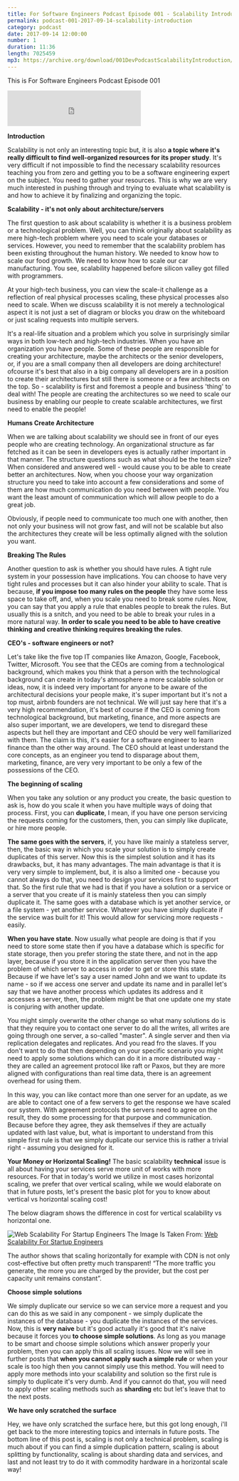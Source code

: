 ```yaml
---
title: For Software Engineers Podcast Episode 001 - Scalability Introduction
permalink: podcast-001-2017-09-14-scalability-introduction
category: podcast
date: 2017-09-14 12:00:00
number: 1
duration: 11:36
length: 7025459
mp3: https://archive.org/download/001DevPodcastScalabilityIntroduction/001-dev-podcast-Scalability-Introduction.mp3
---
```


This is For Software Engineers Podcast Episode 001

<iframe src="https://archive.org/download/001DevPodcastScalabilityIntroduction/001-dev-podcast-Scalability-Introduction.mp3" width="300" height="80" frameborder="0" webkitallowfullscreen="true" mozallowfullscreen="true" allowfullscreen></iframe>

**Introduction**

Scalability is not only an interesting topic but, it is also **a topic where it's really difficult to find well-organized resources for its proper study**.  It's very difficult if not impossible to find the necessary scalability resources teaching you from zero and getting you to be a software engineering expert on the subject.  You need to gather your resources. This is why we are very much interested in pushing through and trying to evaluate what scalability is and how to achieve it by finalizing and organizing the topic.
 
 **Scalability - it's not only about architecture/servers**
 
The first question to ask about scalability is whether it is a business problem or a technological problem.  Well, you can think originally about scalability as mere high-tech problem where you need to scale your databases or services. However, you need to remember that the scalability problem has been existing throughout the human history.  We needed to know how to scale our food growth.  We need to know how to scale our car manufacturing.  You see, scalability happened before silicon valley got filled with programmers. 

At your high-tech business, you can view the scale-it challenge as a reflection of real physical processes scaling, these physical processes also need to scale.  When we discuss scalability it is not merely a technological aspect it is not just a set of diagram or blocks you draw on the whiteboard or just scaling requests into multiple servers. 

It's a real-life situation and a problem which you solve in surprisingly similar ways in both low-tech and high-tech industries. When you have an organization you have people.  Some of these people are responsible for creating your architecture, maybe the architects or the senior developers, or, if you are a small company then all developers are doing architecture! ofcourse it's best that also in a big company all developers are in a position to create their architectures but still there is someone or a few architects on the top.  So - scalability is first and foremost a people and business 'thing' to deal with! The people are creating the architectures so we need to scale our business by enabling our people to create scalable architectures, we first need to enable the people!

**Humans Create Architecture**

When we are talking about scalability we should see in front of our eyes people who are creating technology.  An organizational structure as far fetched as it can be seen in developers eyes is actually rather important in that manner.  The structure questions such as what should be the team size? When considered and answered well - would cause you to be able to create better an architectures.  Now, when you choose your way organization structure you need to take into account a few considerations and some of them are how much communication do you need between with people.  You want the least amount of communication which will allow people to do a great job.
 
 Obviously, if people need to communicate too much one with another, then not only your business will not grow fast, and will not be scalable but also the architectures they create will be less optimally aligned with the solution you want. 
 
**Breaking The Rules** 
 
Another question to ask is whether you should have rules.  A tight rule system in your possession have implications.  You can choose to have very tight rules and processes but it can also hinder your ability to scale. That is because, **if you impose too many rules on the people** they have some less space to take off, and, when you scale you need to break some rules.  Now, you can say that you apply a rule that enables people to break the rules.  But usually this is a snitch, and you need to be able to break your rules in a more natural way.  **In order to scale you need to be able to have creative thinking and creative thinking requires breaking the rules**.  
 
**CEO's - software engineers or not?**
 
Let's take like the five top IT companies like Amazon, Google, Facebook, Twitter, Microsoft.  You see that the CEOs are coming from a technological background, which makes you think that a person with the technological background can create in today's atmosphere a more scalable solution or ideas, now, it is indeed very important for anyone to be aware of the architectural decisions your people make, it's super important but it's not a top must, airbnb founders are not technical.  We will just say here that it's a very high recommendation, it's best of course if the CEO is coming from technological background, but marketing, finance, and more aspects are also super important, we are developers, we tend to disregard these aspects but hell they are important and CEO should be very well familiarized with them.  The claim is this, it's easier for a software engineer to learn finance than the other way around. The CEO should at least understand the core concepts, as an engineer you tend to disparage about them, marketing, finance, are very very important to be only a few of the possessions of the CEO.  
 
**The beginning of scaling**
 
When you take any solution or any product you create, the basic question to ask is, how do you scale it when you have multiple ways of doing that process. First, you can **duplicate**, I mean, if you have one person servicing the requests coming for the customers, then, you can simply like duplicate, or hire more people.  

**The same goes with the servers**, if, you have like mainly a stateless server, then, the basic way in which you scale your solution is to simply create duplicates of this server.  Now this is the simplest solution and it has its drawbacks, but, it has many advantages.  The main advantage is that it is very very simple to implement, but, it is also a limited one - because you cannot always do that, you need to design your services first to support that.  So the first rule that we had is that if you have a solution or a service or a server that you create uf it is mainly stateless then you can simply duplicate it.  The same goes with a database which is yet another service, or a file system - yet another service. Whatever you have simply duplicate if the service was built for it! This would allow for servicing more requests - easily. 

**When you have state**.  Now usually what people are doing is that if you need to store some state then if you have a database which is specific for state storage, then you prefer storing the state there, and not in the app layer, because if you store it in the application server then you have the problem of which server to access in order to get or store this state.  Because if we have let's say a user named John and we want to update its name - so if we access one server and update its name and in parallel let's say that we have another process which updates its address and it accesses a server, then, the problem might be that one update one my state is conjuring with another update. 

You might simply overwrite the other change so what many solutions do is that they require you to contact one server to do all the writes, all writes are going through one server, a so-called "master".  A single server and then via replication delegates and replicates.  And you read fro the slaves.  If you don't want to do that then depending on your specific scenario you might need to apply some solutions which can do it in a more distributed way - they are called an agreement protocol like raft or Paxos, but they are more aligned with configurations than real time data, there is an agreement overhead for using them. 

In this way, you can like contact more than one server for an update, as we are able to contact one of a few servers to get the response we have scaled our system.  With agreement protocols the servers need to agree on the result, they do some processing for that purpose and communication.  Because before they agree, they ask themselves if they are actually updated with last value, but, what is important to understand from this simple first rule is that we simply duplicate our service this is rather a trivial right - assuming you designed for it.  

**Your Money or Horizontal Scaling!**
The basic scalability **technical** issue is all about having your services serve more unit of works with more resources.  For that in today's world we utilize in most cases horizontal scaling, we prefer that over vertical scaling, while we would elaborate on that in future posts, let's present the basic plot for you to know about vertical vs horizontal scaling cost!

The below diagram shows the difference in cost for vertical scalability vs horizontal one.

![Web Scalability For Startup Engineers](https://cdn-images-1.medium.com/max/1600/1*Q04Whj8FX5qNt7rjAHy95w.png)
The Image Is Taken From: [Web Scalability For Startup Engineers](https://techblog.planetizer.com/book-review-web-scalability-for-startup-engineers)

The author shows that scaling horizontally for example with CDN is not only cost-effective but often pretty much transparent! “The more traffic you generate, the more you are charged by the provider, but the cost per capacity unit remains constant”.

**Choose simple solutions**

We simply duplicate our service so we can service more a request and you can do this as we said in any component - we simply duplicate the instances of the database - you duplicate the instances of the services.  Now, this is **very naive** but it's good actually it's good that it's naive because it forces you **to choose simple solutions**. As long as you manage to be smart and choose simple solutions which answer properly your problem, then you can apply this all scaling issues.  Now we will see in further posts that **when you cannot apply such a simple rule** or when your scale is too high then you cannot simply use this method.  You will need to apply more methods into your scalability and solution so the first rule is simply to duplicate it's very dumb.  And if you cannot do that, you will need to apply other scaling methods such as **sharding** etc but let's leave that to the next posts.

**We have only scratched the surface**

Hey, we have only scratched the surface here, but this got long enough, i'll get back to the more interesting topics and internals in future posts.  The bottom line of this post is, scaling is not only a technical problem, scaling is much about if you can find a simple duplication pattern, scaling is about splitting by functionality, scaling is about sharding data and services, and last and not least try to do it with commodity hardware in a horizontal scale way!
